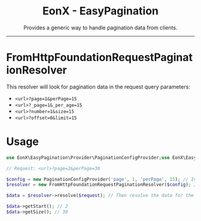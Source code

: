 <div align="center">
    <h1>EonX - EasyPagination</h1>
    <p>Provides a generic way to handle pagination data from clients.</p>
</div>

---

# FromHttpFoundationRequestPaginationResolver

This resolver will look for pagination data in the request query parameters:

- `<url>?page=1&perPage=15`
- `<url>?_page=1&_per_age=15`
- `<url>?number=1&size=15`
- `<url>?offset=0&limit=15`

# Usage

```php
use EonX\EasyPagination\Provider\PaginationConfigProvider;use EonX\EasyPagination\Resolver\FromHttpFoundationRequestPaginationResolver;

// Request: <url>?page=2&perPage=30

$config = new PaginationConfigProvider('page', 1, 'perPage', 15); // Instantiate config according to your needs
$resolver = new FromHttpFoundationRequestPaginationResolver($config); // Instantiate the resolver with your config

$data = $resolver->resolve($request); // Then resolve the data for the given request

$data->getStart(); // 2
$data->getSize(); // 30
```
